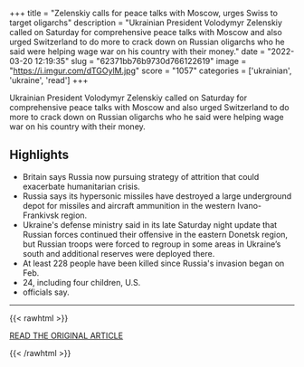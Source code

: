 +++
title = "Zelenskiy calls for peace talks with Moscow, urges Swiss to target oligarchs"
description = "Ukrainian President Volodymyr Zelenskiy called on Saturday for comprehensive peace talks with Moscow and also urged Switzerland to do more to crack down on Russian oligarchs who he said were helping wage war on his country with their money."
date = "2022-03-20 12:19:35"
slug = "62371bb76b9730d766122619"
image = "https://i.imgur.com/dTGOylM.jpg"
score = "1057"
categories = ['ukrainian', 'ukraine', 'read']
+++

Ukrainian President Volodymyr Zelenskiy called on Saturday for comprehensive peace talks with Moscow and also urged Switzerland to do more to crack down on Russian oligarchs who he said were helping wage war on his country with their money.

## Highlights

- Britain says Russia now pursuing strategy of attrition that could exacerbate humanitarian crisis.
- Russia says its hypersonic missiles have destroyed a large underground depot for missiles and aircraft ammunition in the western Ivano-Frankivsk region.
- Ukraine's defense ministry said in its late Saturday night update that Russian forces continued their offensive in the eastern Donetsk region, but Russian troops were forced to regroup in some areas in Ukraine’s south and additional reserves were deployed there.
- At least 228 people have been killed since Russia's invasion began on Feb.
- 24, including four children, U.S.
- officials say.

---

{{< rawhtml >}}
  <p class="article-category">
    <a target="_blank" href="https://www.reuters.com/world/europe/meaningful-talks-needed-stop-russia-ukraine-zelenskiy-says-2022-03-19/">READ THE ORIGINAL ARTICLE</a>
  </p>
{{< /rawhtml >}}
